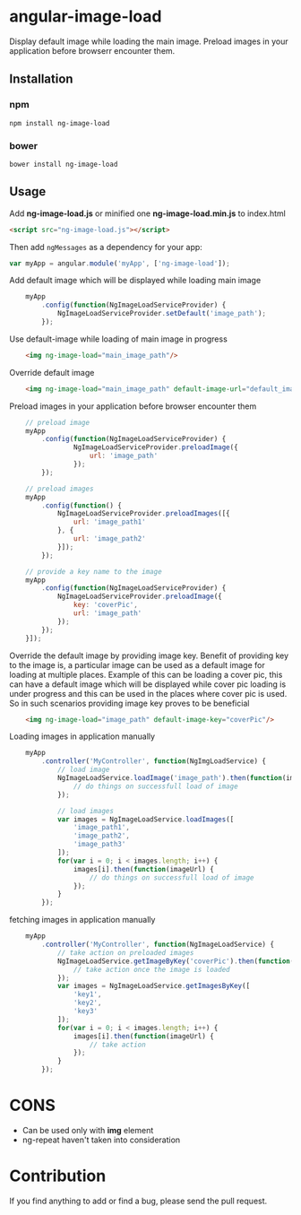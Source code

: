 # angular-image-load

Display default image while loading the main image. Preload images in your application before browserr encounter them.

## Installation

### npm

```shell
npm install ng-image-load
```

### bower

```shell
bower install ng-image-load
```

## Usage

Add **ng-image-load.js** or minified one **ng-image-load.min.js** to index.html

```html
<script src="ng-image-load.js"></script>
```

Then add `ngMessages` as a dependency for your app:

```javascript
var myApp = angular.module('myApp', ['ng-image-load']);
```

Add default image which will be displayed while loading main image

```javascript
    myApp
        .config(function(NgImageLoadServiceProvider) {
            NgImageLoadServiceProvider.setDefault('image_path');
        });
```

Use default-image while loading of main image in progress

```html
    <img ng-image-load="main_image_path"/>
```

Override default image

```html
    <img ng-image-load="main_image_path" default-image-url="default_image_path">
```

Preload images in your application before browser encounter them

```javascript
    // preload image
    myApp
        .config(function(NgImageLoadServiceProvider) {
                NgImageLoadServiceProvider.preloadImage({
                    url: 'image_path'
                });
        });

    // preload images
    myApp
        .config(function() {
            NgImageLoadServiceProvider.preloadImages([{
                url: 'image_path1'
            }, {
                url: 'image_path2'
            }]);
        });

    // provide a key name to the image
    myApp
        .config(function(NgImageLoadServiceProvider) {
            NgImageLoadServiceProvider.preloadImage({
                key: 'coverPic',
                url: 'image_path'
            });
        });
    }]);
```

Override the default image by providing image key. Benefit of providing key to the image is, a particular image can be used as a default image for loading at multiple places. Example of this can be loading a cover pic, this can have a default image which will be displayed while cover pic loading is under progress and this can be used in the places where cover pic is used. So in such scenarios providing image key proves to be beneficial

```html
    <img ng-image-load="image_path" default-image-key="coverPic"/>
```

Loading images in application manually

```javascript
    myApp
        .controller('MyController', function(NgImgLoadService) {
            // load image
            NgImageLoadService.loadImage('image_path').then(function(imageUrl) {
                // do things on successfull load of image
            });

            // load images
            var images = NgImageLoadService.loadImages([
                'image_path1',
                'image_path2',
                'image_path3'
            ]);
            for(var i = 0; i < images.length; i++) {
                images[i].then(function(imageUrl) {
                    // do things on successfull load of image
                });
            }
        });
```

fetching images in application manually

```javascript
    myApp
        .controller('MyController', function(NgImageLoadService) {
            // take action on preloaded images
            NgImageLoadService.getImageByKey('coverPic').then(function(imageUrl) {
                // take action once the image is loaded
            });
            var images = NgImageLoadService.getImagesByKey([
                'key1',
                'key2',
                'key3'
            ]);
            for(var i = 0; i < images.length; i++) {
                images[i].then(function(imageUrl) {
                    // take action
                });
            }
        });
```

# CONS
- Can be used only with **img** element
- ng-repeat haven't taken into consideration

# Contribution

If you find anything to add or find a bug, please send the pull request.

